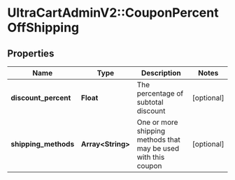 # UltraCartAdminV2::CouponPercentOffShipping

## Properties
Name | Type | Description | Notes
------------ | ------------- | ------------- | -------------
**discount_percent** | **Float** | The percentage of subtotal discount | [optional] 
**shipping_methods** | **Array&lt;String&gt;** | One or more shipping methods that may be used with this coupon | [optional] 


